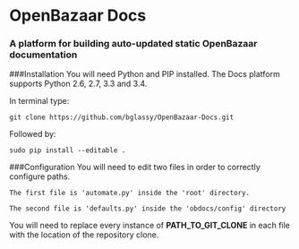 # OpenBazaar Docs
### A platform for building auto-updated static OpenBazaar documentation

###Installation
You will need Python and PIP installed. The Docs platform supports Python 2.6, 2.7, 3.3 and 3.4.

In terminal type:

 
```git clone https://github.com/bglassy/OpenBazaar-Docs.git```
 
 
 Followed by:

```sudo pip install --editable .```


###Configuration
You will need to edit two files in order to correctly configure paths.

```The first file is 'automate.py' inside the 'root' directory.```

```The second file is 'defaults.py' inside the 'obdocs/config' directory```

You will need to replace every instance of **PATH_TO_GIT_CLONE** in each file with the location of the repository clone.